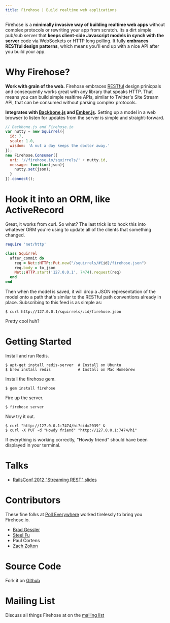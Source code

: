 ```yaml
---
title: Firehose | Build realtime web applications
---
```


Firehose is a __minimally invasive way of building realtime web apps__ without complex protocols or rewriting your app from scratch. Its a dirt simple pub/sub server that __keeps client-side Javascript models in synch with the server__ code via WebSockets or HTTP long polling. It fully __embraces RESTful design patterns__, which means you'll end up with a nice API after you build your app.

# Why Firehose?

__Work with grain of the web.__ Firehose embraces [RESTful](http://en.wikipedia.org/wiki/Representational_state_transfer) design prinicpals and consequently works great with any library that speaks HTTP. That means you can build simple realtime APIs, similar to Twitter's Site Stream API, that can be consumed without parsing complex protocols.

__Integrates with [Backbone.js](http://documentcloud.github.com/backbone/) and [Ember.js](http://emberjs.com/).__ Setting up a model in a web browser to listen for updates from the server is simple and straight-forward.

```javascript
// Backbone.js and Firehose.io
var nutty = new Squirrel({
  id: 7,
  scale: 1.0,
  wisdom: 'A nut a day keeps the doctor away.'
});
new Firehose.Consumer({
  uri: '//firehose.io/squirrels/' + nutty.id,
  message: function(json){
    nutty.set(json);
  }
}).connect();
```

# Hook it into an ORM, like ActiveRecord

Great, it works from curl. So what? The last trick is to hook this into whatever ORM you're using to update all of the clients that something changed.

```ruby
require 'net/http'

class Squirrel
  after_commit do
    req = Net::HTTP::Put.new("/squirrels/#{id}/firehose.json")
    req.body = to_json
    Net::HTTP.start('127.0.0.1', 7474).request(req)
  end
end
```

Then when the model is saved, it will drop a JSON representation of the model onto a path that's similar to the RESTful path conventions already in place. Subscribing to this feed is as simple as:

    $ curl http://127.0.0.1/squirrels/:id/firehose.json

Pretty cool huh?

# Getting Started

Install and run Redis.

    $ apt-get install redis-server  # Install on Ubuntu
    $ brew install redis            # Install on Mac Homebrew

Install the firehose gem.

    $ gem install firehose

Fire up the server.

    $ firehose server

Now try it out.

    $ curl "http://127.0.0.1:7474/hi?cid=2039" &
    $ curl -X PUT -d "Howdy friend" "http://127.0.0.1:7474/hi"

If everything is working correctly, "Howdy friend" should have been displayed in your terminal.

# Talks

* [RailsConf 2012 "Streaming REST" slides](/pdfs/firehose.pdf)

# Contributors

These fine folks at [Poll Everywhere](http://www.polleverywhere.com/) worked tirelessly to bring you Firehose.io.

* [Brad Gessler](http://twitter.com/bradgessler)
* [Steel Fu](http://twitter.com/steelfu)
* Paul Cortens
* [Zach Zolton](http://twitter.com/zdzolton)

# Source Code

Fork it on [Github](https://github.com/firehoseio/firehose)

# Mailing List

Discuss all things Firehose at on the [mailing list](https://groups.google.com/d/forum/firehoseio)
